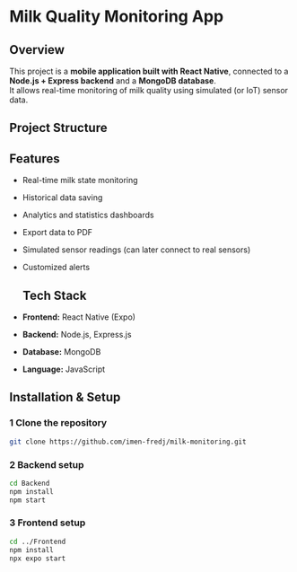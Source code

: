 # Milk Quality Monitoring App

## Overview
This project is a **mobile application built with React Native**, connected to a **Node.js + Express backend** and a **MongoDB database**.  
It allows real-time monitoring of milk quality using simulated (or IoT) sensor data.

## Project Structure

## Features
- Real-time milk state monitoring
- Historical data saving
- Analytics and statistics dashboards
- Export data to PDF
- Simulated sensor readings (can later connect to real sensors)
- Customized alerts

  ## Tech Stack
- **Frontend:** React Native (Expo)
- **Backend:** Node.js, Express.js
- **Database:** MongoDB
- **Language:** JavaScript

## Installation & Setup
### 1️ Clone the repository
```bash
git clone https://github.com/imen-fredj/milk-monitoring.git
```
### 2 Backend setup
```bash
cd Backend
npm install
npm start
```
### 3 Frontend setup
```bash
cd ../Frontend
npm install
npx expo start
```
